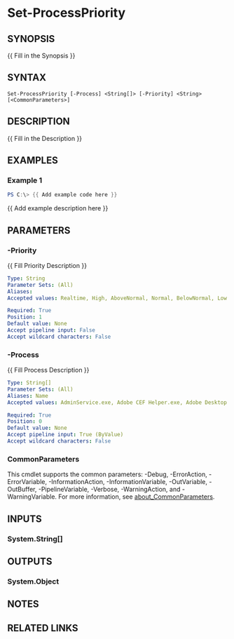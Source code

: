# Set-ProcessPriority

## SYNOPSIS
{{ Fill in the Synopsis }}

## SYNTAX

```
Set-ProcessPriority [-Process] <String[]> [-Priority] <String> [<CommonParameters>]
```

## DESCRIPTION
{{ Fill in the Description }}

## EXAMPLES

### Example 1
```powershell
PS C:\> {{ Add example code here }}
```

{{ Add example description here }}

## PARAMETERS

### -Priority
{{ Fill Priority Description }}

```yaml
Type: String
Parameter Sets: (All)
Aliases:
Accepted values: Realtime, High, AboveNormal, Normal, BelowNormal, Low

Required: True
Position: 1
Default value: None
Accept pipeline input: False
Accept wildcard characters: False
```

### -Process
{{ Fill Process Description }}

```yaml
Type: String[]
Parameter Sets: (All)
Aliases: Name
Accepted values: AdminService.exe, Adobe CEF Helper.exe, Adobe Desktop Service.exe, AdobeIPCBroker.exe, AdobeUpdateService.exe, AGMService.exe, AGSService.exe, ApplicationFrameHost.exe, audiodg.exe, AutoHotkey.exe, avgnt.exe, avguard.exe, Avira Safe Shopping.exe, Avira.ServiceHost.exe, Avira.SoftwareUpdater.ServiceHost.exe, Avira.Systray.exe, avshadow.exe, avwebg7.exe, BlueJeans.Detector.exe, CCXProcess.exe, Code.exe, com.docker.service, ConEmu64.exe, ConEmuC64.exe, conhost.exe, CoreSync.exe, CorsairLink4.exe, CorsairLink4.Service.exe, crashpad_handler.exe, Creative Cloud.exe, csrss.exe, ctfmon.exe, dasHost.exe, DbxSvc.exe, Discord.exe, Ditto.exe, Divvy.exe, dllhost.exe, Dropbox.exe, DropboxUpdate.exe, dwm.exe, explorer.exe, fontdrvhost.exe, GameScannerService.exe, GoogleCrashHandler.exe, GoogleCrashHandler64.exe, GoogleDriveFS.exe, hpwuschd2.exe, INTERFACE2_AutoSetup.exe, IpOverUsbSvc.exe, jhi_service.exe, jucheck.exe, jusched.exe, LDSvc.exe, LMS.exe, LogiOptions.exe, LogiOptionsMgr.exe, LogiOverlay.exe, LsaIso.exe, lsass.exe, matterbridge.exe, mDNSResponder.exe, Memory Compression, Microsoft.Photos.exe, MicrosoftEdgeUpdateCrashHandler.exe, MicrosoftEdgeUpdateCrashHandler64.exe, msedge.exe, NIHardwareService.exe, NIHostIntegrationAgent.exe, node.exe, nssm.exe, nvcontainer.exe, NVDisplay.Container.exe, NVIDIA Web Helper.exe, NvTelemetryContainer.exe, OpenWith.exe, OriginWebHelperService.exe, Plex Media Server.exe, Plex Tuner Service.exe, Plex Update Service.exe, PlexScriptHost.exe, PlexService.exe, PlexServiceTray.exe, powershell.exe, ProtectedService.exe, PulseSecureService.exe, pwsh.exe, python.exe, pythonw.exe, QtWebEngineProcess.exe, RazerIngameEngine.exe, Registry, remoting_host.exe, rundll32.exe, RuntimeBroker.exe, rzcefrenderprocess.exe, RzSDKServer.exe, RzSDKService.exe, RzStats.Manager.exe, RzSynapse.exe, sched.exe, SearchFilterHost.exe, SearchIndexer.exe, SearchProtocolHost.exe, SearchUI.exe, Secure System, SecurityHealthService.exe, SecurityHealthSystray.exe, services.exe, SgrmBroker.exe, ShareX.exe, ShellExperienceHost.exe, sihost.exe, SkypeApp.exe, SkypeBackgroundHost.exe, SkypeBridge.exe, smss.exe, spoolsv.exe, sqlwriter.exe, ss_conn_service.exe, ssh-agent.exe, StartMenuExperienceHost.exe, svchost.exe, System, System Idle Process, SystemSettings.exe, taskhostw.exe, TeamViewer.exe, TeamViewer_Service.exe, tv_w32.exe, tv_x64.exe, unsecapp.exe, UploaderService.exe, Video.UI.exe, vmcompute.exe, vmms.exe, vsls-agent.exe, WindowsInternal.ComposableShell.Experiences.TextInput.InputApp.exe, wininit.exe, winlogon.exe, winpty-agent.exe, WinStore.App.exe, WmiPrvSE.exe, WUDFHost.exe, YourPhone.exe

Required: True
Position: 0
Default value: None
Accept pipeline input: True (ByValue)
Accept wildcard characters: False
```

### CommonParameters
This cmdlet supports the common parameters: -Debug, -ErrorAction, -ErrorVariable, -InformationAction, -InformationVariable, -OutVariable, -OutBuffer, -PipelineVariable, -Verbose, -WarningAction, and -WarningVariable. For more information, see [about_CommonParameters](http://go.microsoft.com/fwlink/?LinkID=113216).

## INPUTS

### System.String[]

## OUTPUTS

### System.Object
## NOTES

## RELATED LINKS
